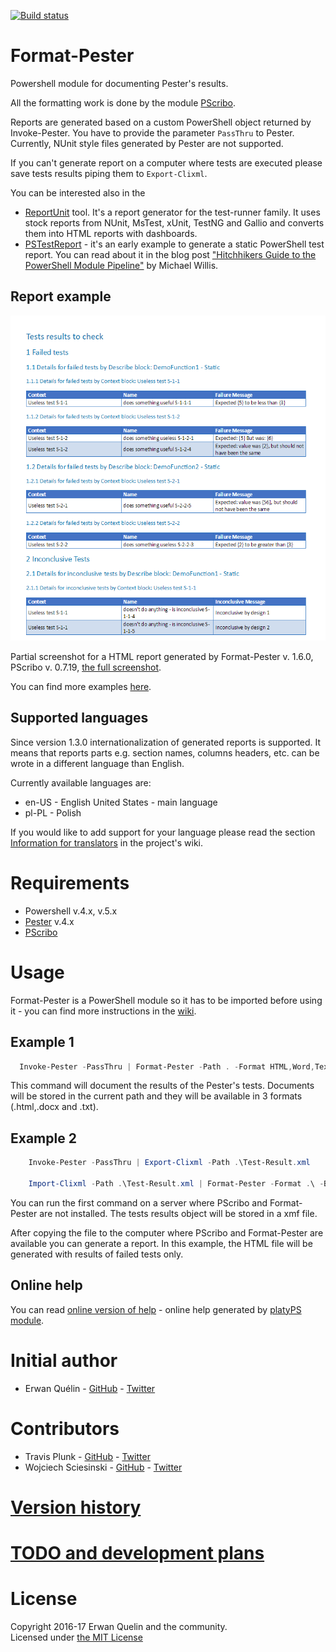 [![Build status](https://ci.appveyor.com/api/projects/status/36q06wp2c4vwfu7w/branch/master?svg=true)](https://ci.appveyor.com/project/equelin/format-pester/branch/master)

# Format-Pester

Powershell module for documenting Pester's results.

All the formatting work is done by the module [PScribo](https://github.com/iainbrighton/PScribo).

Reports are generated based on a custom PowerShell object returned by Invoke-Pester. You have to provide the parameter `PassThru` to Pester. Currently, NUnit style files generated by Pester are not supported.

If you can't generate report on a computer where tests are executed please save tests results piping them to `Export-Clixml`.

You can be interested also in the
- [ReportUnit](https://github.com/reportunit/reportunit) tool. It's a report generator for the test-runner family. It uses stock reports from NUnit, MsTest, xUnit, TestNG and Gallio and converts them into HTML reports with dashboards.
- [PSTestReport](https://github.com/Xainey/PSTestReport) - it's an early example to generate a static PowerShell test report. You can read about it in the blog post ["Hitchhikers Guide to the PowerShell Module Pipeline"](https://xainey.github.io/2017/powershell-module-pipeline) by Michael Willis.

## Report example

![](./img/Format-Pester-1.6.0-part.png)

Partial screenshot for a HTML report generated by Format-Pester v. 1.6.0, PScribo v. 0.7.19, [the full screenshot](./img/Format-Pester-1.6.0-full.png).

You can find more examples [here](/examples/).

## Supported languages

Since version 1.3.0 internationalization of generated reports is supported. It means that reports parts e.g. section names, columns headers, etc. can be wrote in a different language than English.

Currently available languages are:

- en-US - English United States - main language
- pl-PL - Polish

If you would like to add support for your language please read the section [Information for translators](https://github.com/equelin/Format-Pester/wiki/Information-for-translators) in the project's wiki.

# Requirements

- Powershell v.4.x, v.5.x
- [Pester](https://github.com/pester/Pester) v.4.x
- [PScribo](https://github.com/iainbrighton/PScribo)

# Usage

Format-Pester is a PowerShell module so it has to be imported before using it - you can find more instructions in the [wiki](https://github.com/equelin/Format-Pester/wiki/Importing-Format-Pester).

## Example 1

```PowerShell
  Invoke-Pester -PassThru | Format-Pester -Path . -Format HTML,Word,Text
```

This command will document the results of the Pester's tests. Documents will be stored in the current path and they will be available in 3 formats (.html,.docx and .txt).

## Example 2

```PowerShell
    Invoke-Pester -PassThru | Export-Clixml -Path .\Test-Result.xml

    Import-Clixml -Path .\Test-Result.xml | Format-Pester -Format .\ -BaseFileName Test-Result -Format HTML -FailedOnly
```

You can run the first command on a server where PScribo and Format-Pester are not installed. The tests results object will be stored in a xmf file.

After copying the file to the computer where PScribo and Format-Pester are available you can generate a report. In this example, the HTML file will be generated with results of failed tests only.

## Online help

You can read [online version of help](/doc/Format-Pester.md) - online help generated by [platyPS module](https://github.com/powershell/platyps).

# Initial author

- Erwan Quélin - [GitHub](https://github.com/equelin) - [Twitter](https://twitter.com/erwanquelin)

# Contributors

- Travis Plunk - [GitHub](https://github.com/TravisEz13) - [Twitter](https://twitter.com/TravisPlunk)
- Wojciech Sciesinski - [GitHub](https://github.com/it-praktyk) - [Twitter](https://twitter.com/ITpraktyk)

# [Version history](VERSIONS.md)

# [TODO and development plans](TODO.md)

# License

Copyright 2016-17 Erwan Quelin and the community.  
Licensed under [the MIT License](LICENSE)
